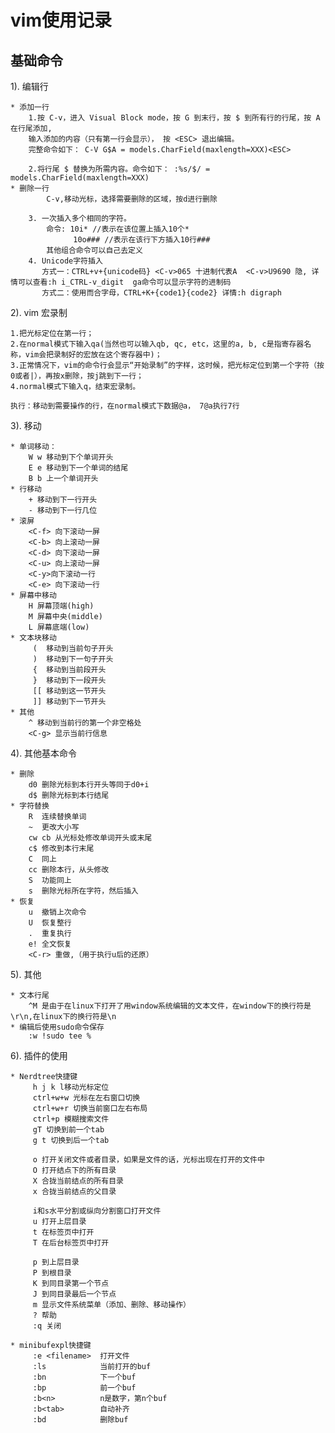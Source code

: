 # vim使用记录

## 基础命令
1). 编辑行 
```    
* 添加一行
    1.按 C-v，进入 Visual Block mode，按 G 到末行，按 $ 到所有行的行尾，按 A 在行尾添加,
    输入添加的内容（只有第一行会显示）， 按 <ESC> 退出编辑。
    完整命令如下： C-V G$A = models.CharField(maxlength=XXX)<ESC>

    2.将行尾 $ 替换为所需内容。命令如下： :%s/$/ = models.CharField(maxlength=XXX)
* 删除一行
        C-v,移动光标，选择需要删除的区域，按d进行删除
    
    3. 一次插入多个相同的字符。 
        命令: 10i* //表示在该位置上插入10个*
              10o### //表示在该行下方插入10行### 
        其他组合命令可以自己去定义
    4. Unicode字符插入
       方式一：CTRL+v+{unicode码} <C-v>065 十进制代表A  <C-v>U9690 隐, 详情可以查看:h i_CTRL-v_digit  ga命令可以显示字符的进制码 
       方式二：使用而合字母，CTRL+K+{code1}{code2} 详情:h digraph 

```

2). vim 宏录制
    
    1.把光标定位在第一行；
    2.在normal模式下输入qa(当然也可以输入qb, qc, etc，这里的a, b, c是指寄存器名称，vim会把录制好的宏放在这个寄存器中)；
    3.正常情况下，vim的命令行会显示“开始录制”的字样，这时候，把光标定位到第一个字符（按0或者|），再按x删除，按j跳到下一行；
    4.normal模式下输入q，结束宏录制。
    
    执行：移动到需要操作的行，在normal模式下数据@a， 7@a执行7行

3). 移动

    * 单词移动：
        W w 移动到下个单词开头 
        E e 移动到下一个单词的结尾 
        B b 上一个单词开头
    * 行移动
        + 移动到下一行开头 
        - 移动到下一行几位
    * 滚屏
        <C-f> 向下滚动一屏
        <C-b> 向上滚动一屏
        <C-d> 向下滚动一屏
        <C-u> 向上滚动一屏
        <C-y>向下滚动一行
        <C-e> 向下滚动一行
    * 屏幕中移动
        H 屏幕顶端(high)
        M 屏幕中央(middle)
        L 屏幕底端(low)
    * 文本块移动
         (  移动到当前句子开头
         )  移动到下一句子开头
         {  移动到当前段开头
         }  移动到下一段开头
         [[ 移动到这一节开头
         ]] 移动到下一节开头
    * 其他
        ^ 移动到当前行的第一个非空格处
        <C-g> 显示当前行信息


4). 其他基本命令

    * 删除
        d0 删除光标到本行开头等同于d0+i
        d$ 删除光标到本行结尾
    * 字符替换
        R  连续替换单词
        ~  更改大小写
        cw cb 从光标处修改单词开头或末尾
        c$ 修改到本行末尾
        C  同上
        cc 删除本行，从头修改
        S  功能同上
        s  删除光标所在字符，然后插入
    * 恢复
        u  撤销上次命令
        U  恢复整行
        .  重复执行
        e! 全文恢复
        <C-r> 重做,（用于执行u后的还原）


5). 其他
    
    * 文本行尾
        ^M 是由于在linux下打开了用window系统编辑的文本文件，在window下的换行符是\r\n,在linux下的换行符是\n
    * 编辑后使用sudo命令保存
        :w !sudo tee %


6). 插件的使用

    * Nerdtree快捷键
         h j k l移动光标定位
         ctrl+w+w 光标在左右窗口切换
         ctrl+w+r 切换当前窗口左右布局
         ctrl+p 模糊搜索文件
         gT 切换到前一个tab
         g t 切换到后一个tab
         
         o 打开关闭文件或者目录，如果是文件的话，光标出现在打开的文件中
         O 打开结点下的所有目录
         X 合拢当前结点的所有目录
         x 合拢当前结点的父目录

         i和s水平分割或纵向分割窗口打开文件
         u 打开上层目录
         t 在标签页中打开
         T 在后台标签页中打开

         p 到上层目录
         P 到根目录
         K 到同目录第一个节点
         J 到同目录最后一个节点
         m 显示文件系统菜单（添加、删除、移动操作）
         ? 帮助
         :q 关闭

    * minibufexpl快捷键
         :e <filename>  打开文件
         :ls            当前打开的buf
         :bn            下一个buf
         :bp            前一个buf
         :b<n>          n是数字，第n个buf
         :b<tab>        自动补齐
         :bd            删除buf





